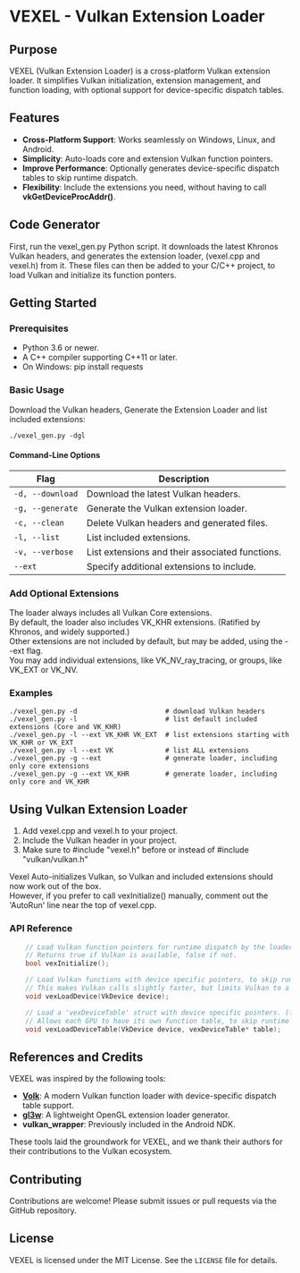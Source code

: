 # VEXEL - Vulkan Extension Loader

## Purpose
VEXEL (Vulkan Extension Loader) is a cross-platform Vulkan extension loader.  It simplifies Vulkan initialization, extension management, and function loading, with optional support for device-specific dispatch tables.

## Features
- **Cross-Platform Support**: Works seamlessly on Windows, Linux, and Android.
- **Simplicity**: Auto-loads core and extension Vulkan function pointers.
- **Improve Performance**: Optionally generates device-specific dispatch tables to skip runtime dispatch.
- **Flexibility**: Include the extensions you need, without having to call **vkGetDeviceProcAddr()**.

## Code Generator
First, run the vexel_gen.py Python script. It downloads the latest Khronos Vulkan headers, and generates the extension loader, (vexel.cpp and vexel.h) from it.  These files can then be added to your C/C++ project, to load Vulkan and initialize its function ponters.

## Getting Started

### Prerequisites

- Python 3.6 or newer.
- A C++ compiler supporting C++11 or later.
- On Windows: pip install requests

### Basic Usage

Download the Vulkan headers, Generate the Extension Loader and list included extensions:

    ./vexel_gen.py -dgl

#### Command-Line Options

| Flag             | Description                                     |
| ---------------- | ----------------------------------------------- |
| `-d, --download` | Download the latest Vulkan headers.             |
| `-g, --generate` | Generate the Vulkan extension loader.           |
| `-c, --clean`    | Delete Vulkan headers and generated files.      |
| `-l, --list`     | List included extensions.                       |
| `-v, --verbose`  | List extensions and their associated functions. |
| `--ext`          | Specify additional extensions to include.       |


### Add Optional Extensions
The loader always includes all Vulkan Core extensions.  
By default, the loader also includes VK_KHR extensions. (Ratified by Khronos, and widely supported.)  
Other extensions are not included by default, but may be added, using the --ext flag.  
You may add individual extensions, like VK_NV_ray_tracing, or groups, like VK_EXT or VK_NV.

### Examples

    ./vexel_gen.py -d                      # download Vulkan headers
    ./vexel_gen.py -l                      # list default included extensions (Core and VK_KHR)
    ./vexel_gen.py -l --ext VK_KHR VK_EXT  # list extensions starting with VK_KHR or VK_EXT
    ./vexel_gen.py -l --ext VK             # list ALL extensions
    ./vexel_gen.py -g --ext                # generate loader, including only core extensions
    ./vexel_gen.py -g --ext VK_KHR         # generate loader, including only core and VK_KHR


## Using Vulkan Extension Loader

1. Add vexel.cpp and vexel.h to your project.
2. Include the Vulkan header in your project.
3. Make sure to #include "vexel.h" before or instead of #include "vulkan/vulkan.h"

Vexel Auto-initializes Vulkan, so Vulkan and included extensions should now work out of the box.  
However, if you prefer to call vexInitialize() manually, comment out the 'AutoRun' line near the top of vexel.cpp.

### API Reference
```c++
    // Load Vulkan function pointers for runtime dispatch by the loader. (slow)
    // Returns true if Vulkan is available, false if not.
    bool vexInitialize();

    // Load Vulkan functions with device specific pointers, to skip runtime dispatch. (fast)
    // This makes Vulkan calls slightly faster, but limits Vulkan to a single GPU.
    void vexLoadDevice(VkDevice device);

    // Load a 'vexDeviceTable' struct with device specific pointers. (fast)
    // Allows each GPU to have its own function table, to skip runtime dispatch.
    void vexLoadDeviceTable(VkDevice device, vexDeviceTable* table);
```
## References and Credits

VEXEL was inspired by the following tools:

- [**Volk**](https://github.com/zeux/volk): A modern Vulkan function loader with device-specific dispatch table support.
- [**gl3w**](https://github.com/skaslev/gl3w): A lightweight OpenGL extension loader generator.
- **vulkan_wrapper**: Previously included in the Android NDK.

These tools laid the groundwork for VEXEL, and we thank their authors for their contributions to the Vulkan ecosystem.


## Contributing

Contributions are welcome! Please submit issues or pull requests via the GitHub repository.

## License

VEXEL is licensed under the MIT License. See the `LICENSE` file for details.
